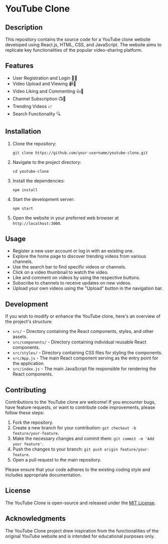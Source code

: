 # YouTube Clone

## Description

This repository contains the source code for a YouTube clone website developed using React.js, HTML, CSS, and JavaScript. The website aims to replicate key functionalities of the popular video-sharing platform.

## Features

- User Registration and Login 📝🔐
- Video Upload and Viewing 📹👀
- Video Liking and Commenting 👍💬
- Channel Subscription 📺🔔
- Trending Videos 📈
- Search Functionality 🔍

## Installation

1. Clone the repository:

   ```
   git clone https://github.com/your-username/youtube-clone.git
   ```

2. Navigate to the project directory:

   ```
   cd youtube-clone
   ```

3. Install the dependencies:

   ```
   npm install
   ```

4. Start the development server:

   ```
   npm start
   ```

5. Open the website in your preferred web browser at `http://localhost:3000`.

## Usage

- Register a new user account or log in with an existing one.
- Explore the home page to discover trending videos from various channels.
- Use the search bar to find specific videos or channels.
- Click on a video thumbnail to watch the video.
- Like and comment on videos by using the respective buttons.
- Subscribe to channels to receive updates on new videos.
- Upload your own videos using the "Upload" button in the navigation bar.

## Development

If you wish to modify or enhance the YouTube clone, here's an overview of the project's structure:

- `src/` - Directory containing the React components, styles, and other assets.
- `src/components/` - Directory containing individual reusable React components.
- `src/styles/` - Directory containing CSS files for styling the components.
- `src/App.js` - The main React component serving as the entry point for the application.
- `src/index.js` - The main JavaScript file responsible for rendering the React components.

## Contributing

Contributions to the YouTube clone are welcome! If you encounter bugs, have feature requests, or want to contribute code improvements, please follow these steps:

1. Fork the repository.
2. Create a new branch for your contribution: `git checkout -b feature/your-feature`.
3. Make the necessary changes and commit them: `git commit -m 'Add your feature'`.
4. Push the changes to your branch: `git push origin feature/your-feature`.
5. Open a pull request to the main repository.

Please ensure that your code adheres to the existing coding style and includes appropriate documentation.

## License

The YouTube Clone is open-source and released under the [MIT License](LICENSE).

## Acknowledgments

The YouTube Clone project drew inspiration from the functionalities of the original YouTube website and is intended for educational purposes only.

